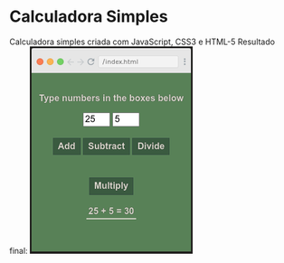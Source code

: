 # Calculadora Simples

Calculadora simples criada com JavaScript, CSS3 e HTML-5
Resultado final:
![print da calculadora](simple_calculator.png)
